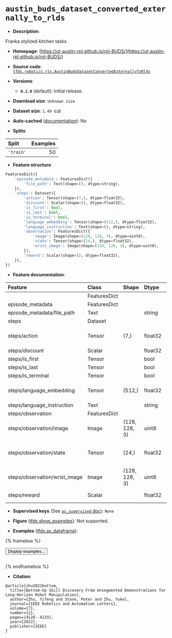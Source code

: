 <div itemscope itemtype="http://schema.org/Dataset">
  <div itemscope itemprop="includedInDataCatalog" itemtype="http://schema.org/DataCatalog">
    <meta itemprop="name" content="TensorFlow Datasets" />
  </div>
  <meta itemprop="name" content="austin_buds_dataset_converted_externally_to_rlds" />
  <meta itemprop="description" content="Franka stylized kitchen tasks&#10;&#10;To use this dataset:&#10;&#10;```python&#10;import tensorflow_datasets as tfds&#10;&#10;ds = tfds.load(&#x27;austin_buds_dataset_converted_externally_to_rlds&#x27;, split=&#x27;train&#x27;)&#10;for ex in ds.take(4):&#10;  print(ex)&#10;```&#10;&#10;See [the guide](https://www.tensorflow.org/datasets/overview) for more&#10;informations on [tensorflow_datasets](https://www.tensorflow.org/datasets).&#10;&#10;" />
  <meta itemprop="url" content="https://www.tensorflow.org/datasets/catalog/austin_buds_dataset_converted_externally_to_rlds" />
  <meta itemprop="sameAs" content="https://ut-austin-rpl.github.io/rpl-BUDS/" />
  <meta itemprop="citation" content="@article{zhu2022bottom,&#10;  title={Bottom-Up Skill Discovery From Unsegmented Demonstrations for Long-Horizon Robot Manipulation},&#10;  author={Zhu, Yifeng and Stone, Peter and Zhu, Yuke},&#10;  journal={IEEE Robotics and Automation Letters},&#10;  volume={7},&#10;  number={2},&#10;  pages={4126--4133},&#10;  year={2022},&#10;  publisher={IEEE}&#10;}" />
</div>

# `austin_buds_dataset_converted_externally_to_rlds`


*   **Description**:

Franka stylized kitchen tasks

*   **Homepage**:
    [https://ut-austin-rpl.github.io/rpl-BUDS/](https://ut-austin-rpl.github.io/rpl-BUDS/)

*   **Source code**:
    [`tfds.robotics.rtx.AustinBudsDatasetConvertedExternallyToRlds`](https://github.com/tensorflow/datasets/tree/master/tensorflow_datasets/robotics/rtx/rtx.py)

*   **Versions**:

    *   **`0.1.0`** (default): Initial release.

*   **Download size**: `Unknown size`

*   **Dataset size**: `1.49 GiB`

*   **Auto-cached**
    ([documentation](https://www.tensorflow.org/datasets/performances#auto-caching)):
    No

*   **Splits**:

Split     | Examples
:-------- | -------:
`'train'` | 50

*   **Feature structure**:

```python
FeaturesDict({
    'episode_metadata': FeaturesDict({
        'file_path': Text(shape=(), dtype=string),
    }),
    'steps': Dataset({
        'action': Tensor(shape=(7,), dtype=float32),
        'discount': Scalar(shape=(), dtype=float32),
        'is_first': bool,
        'is_last': bool,
        'is_terminal': bool,
        'language_embedding': Tensor(shape=(512,), dtype=float32),
        'language_instruction': Text(shape=(), dtype=string),
        'observation': FeaturesDict({
            'image': Image(shape=(128, 128, 3), dtype=uint8),
            'state': Tensor(shape=(24,), dtype=float32),
            'wrist_image': Image(shape=(128, 128, 3), dtype=uint8),
        }),
        'reward': Scalar(shape=(), dtype=float32),
    }),
})
```

*   **Feature documentation**:

Feature                       | Class        | Shape         | Dtype   | Description
:---------------------------- | :----------- | :------------ | :------ | :----------
                              | FeaturesDict |               |         |
episode_metadata              | FeaturesDict |               |         |
episode_metadata/file_path    | Text         |               | string  | Path to the original data file.
steps                         | Dataset      |               |         |
steps/action                  | Tensor       | (7,)          | float32 | Robot action, consists of [6x end effector delta pose, 1x gripper position].
steps/discount                | Scalar       |               | float32 | Discount if provided, default to 1.
steps/is_first                | Tensor       |               | bool    |
steps/is_last                 | Tensor       |               | bool    |
steps/is_terminal             | Tensor       |               | bool    |
steps/language_embedding      | Tensor       | (512,)        | float32 | Kona language embedding. See https://tfhub.dev/google/universal-sentence-encoder-large/5
steps/language_instruction    | Text         |               | string  | Language Instruction.
steps/observation             | FeaturesDict |               |         |
steps/observation/image       | Image        | (128, 128, 3) | uint8   | Main camera RGB observation.
steps/observation/state       | Tensor       | (24,)         | float32 | Robot state, consists of [7x robot joint angles, 1x gripper position, 16x robot end-effector homogeneous matrix].
steps/observation/wrist_image | Image        | (128, 128, 3) | uint8   | Wrist camera RGB observation.
steps/reward                  | Scalar       |               | float32 | Reward if provided, 1 on final step for demos.

*   **Supervised keys** (See
    [`as_supervised` doc](https://www.tensorflow.org/datasets/api_docs/python/tfds/load#args)):
    `None`

*   **Figure**
    ([tfds.show_examples](https://www.tensorflow.org/datasets/api_docs/python/tfds/visualization/show_examples)):
    Not supported.

*   **Examples**
    ([tfds.as_dataframe](https://www.tensorflow.org/datasets/api_docs/python/tfds/as_dataframe)):

<!-- mdformat off(HTML should not be auto-formatted) -->

{% framebox %}

<button id="displaydataframe">Display examples...</button>
<div id="dataframecontent" style="overflow-x:auto"></div>
<script>
const url = "https://storage.googleapis.com/tfds-data/visualization/dataframe/austin_buds_dataset_converted_externally_to_rlds-0.1.0.html";
const dataButton = document.getElementById('displaydataframe');
dataButton.addEventListener('click', async () => {
  // Disable the button after clicking (dataframe loaded only once).
  dataButton.disabled = true;

  const contentPane = document.getElementById('dataframecontent');
  try {
    const response = await fetch(url);
    // Error response codes don't throw an error, so force an error to show
    // the error message.
    if (!response.ok) throw Error(response.statusText);

    const data = await response.text();
    contentPane.innerHTML = data;
  } catch (e) {
    contentPane.innerHTML =
        'Error loading examples. If the error persist, please open '
        + 'a new issue.';
  }
});
</script>

{% endframebox %}

<!-- mdformat on -->

*   **Citation**:

```
@article{zhu2022bottom,
  title={Bottom-Up Skill Discovery From Unsegmented Demonstrations for Long-Horizon Robot Manipulation},
  author={Zhu, Yifeng and Stone, Peter and Zhu, Yuke},
  journal={IEEE Robotics and Automation Letters},
  volume={7},
  number={2},
  pages={4126--4133},
  year={2022},
  publisher={IEEE}
}
```


